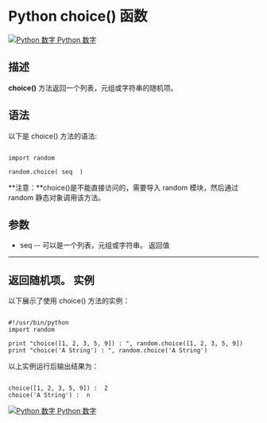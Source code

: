 Python  choice() 函数
===================

 [![Python 数字](../images/up.gif)
 Python 数字](python-numbers.html)


  描述
--

  **choice()** 方法返回一个列表，元组或字符串的随机项。

 语法
--

 以下是 choice() 方法的语法:

 
```

import random

random.choice( seq  )

```

 **注意：**choice()是不能直接访问的，需要导入 random 模块，然后通过 random 静态对象调用该方法。

  参数
--

  *  seq -- 可以是一个列表，元组或字符串。 
   返回值
---

 返回随机项。  实例
--

  以下展示了使用 choice() 方法的实例： 

 
```

#!/usr/bin/python
import random

print "choice([1, 2, 3, 5, 9]) : ", random.choice([1, 2, 3, 5, 9])
print "choice('A String') : ", random.choice('A String')

```

  以上实例运行后输出结果为： 

 
```

choice([1, 2, 3, 5, 9]) :  2
choice('A String') :  n

```

 [![Python 数字](../images/up.gif)
 Python 数字](python-numbers.html)